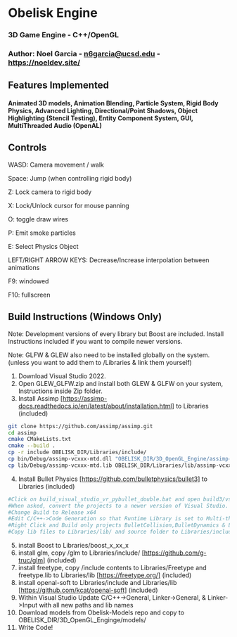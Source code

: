# Obelisk Engine

### 3D Game Engine - C++/OpenGL

### Author: Noel Garcia - n6garcia@ucsd.edu - https://noeldev.site/

## Features Implemented 
#### Animated 3D models, Animation Blending, Particle System, Rigid Body Physics, Advanced Lighting, Directional/Point Shadows, Object Highlighting (Stencil Testing), Entity Component System, GUI, MultiThreaded Audio (OpenAL)

## Controls
WASD: Camera movement / walk

Space: Jump (when controlling rigid body)

Z: Lock camera to rigid body

X: Lock/Unlock cursor for mouse panning

O: toggle draw wires

P: Emit smoke particles

E: Select Physics Object

LEFT/RIGHT ARROW KEYS: Decrease/Increase interpolation between animations

F9: windowed

F10: fullscreen

## Build Instructions (Windows Only)
Note: Development versions of every library but Boost are included. Install Instructions included if you want to compile newer versions.

Note: GLFW & GLEW also need to be installed globally on the system. (unless you want to add them to /Libraries & link them yourself)
1. Download Visual Studio 2022.
2. Open GLEW_GLFW.zip and install both GLEW & GLFW on your system, Instructions inside Zip folder.
3. Install Assimp [https://assimp-docs.readthedocs.io/en/latest/about/installation.html] to Libraries (included)
```bash
git clone https://github.com/assimp/assimp.git
cd assimp
cmake CMakeLists.txt 
cmake --build .
cp -r include OBELISK_DIR/Libraries/include/
cp bin/Debug/assimp-vcxxx-mtd.dll "OBELISK_DIR/3D_OpenGL_Engine/assimp-vcxxx-mtd.dll"
cp lib/Debug/assimp-vcxxx-mtd.lib OBELISK_DIR/Libraries/lib/assimp-vcxxx-mtd.lib
```
4. Install Bullet Physics [https://github.com/bulletphysics/bullet3] to Libraries (included)
```bash
#Click on build_visual_studio_vr_pybullet_double.bat and open build3/vs2010/0_Bullet3Solution.sln
#When asked, convert the projects to a newer version of Visual Studio.
#Change Build to Release x64
#Edit C/C++->Code Generation so that Runtime Library is set to Multi-threaded/MT
#Right Click and Build only projects BulletCollision,BulletDynamics & LinearMath
#Copy lib files to Libraries/lib/ and source folder to Libraries/include/ (files within lib/ and src/ folders)
```
5. install Boost to Libraries/boost_x_xx_x
6. install glm, copy /glm to Libraries/include/ [https://github.com/g-truc/glm] (included)
7. install freetype, copy /include contents to Libraries/Freetype and freetype.lib to Libraries/lib [https://freetype.org/] (included)
8. install openal-soft to Libraries/include and Libraries/lib [https://github.com/kcat/openal-soft] (included)
9. Within Visual Studio Update C/C++->General, Linker->General, & Linker->Input with all new paths and lib names
10. Download models from Obelisk-Models repo and copy to OBELISK_DIR/3D_OpenGL_Enginge/models/
11. Write Code!
